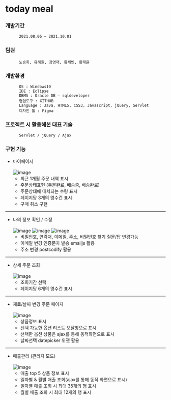 # today meal

### 개발기간
          2021.08.06 ~ 2021.10.01
### 팀원
          노승희, 유혜원, 장영재, 황세빈, 황재윤
### 개발환경 
          OS : Windows10
          IDE : Eclipse
          DBMS : Oracle DB - sqldeveloper
          협업도구 : GITHUB
          Language : Java, HTML5, CSS3, Javascript, jQuery, Servlet
          디자인 툴 : Figma
### 프로젝트 시 활용해본 대표 기술
          Servlet / jQuery / Ajax

### 구현 기능
+ 마이페이지 <br><br>
![image](https://user-images.githubusercontent.com/83938898/145149409-77422e54-a9d9-4d79-a80b-d3a9a7287a38.png)
  - 최근 1개월 주문 내역 표시
  - 주문상태표현 (주문완료, 배송중, 배송완료)
  - 주문상태에 매치되는 수량 표시
  - 페이지당 3개의 영수건 표시
  - 구매 취소 구현
---
+ 나의 정보 확인 / 수정 <br><br>
![image](https://user-images.githubusercontent.com/83938898/145149668-a2978162-a7bf-4782-9cbf-2367792be1be.png)
![image](https://user-images.githubusercontent.com/83938898/145149692-33b64771-5868-4943-ae06-549a286a1972.png)
![image](https://user-images.githubusercontent.com/83938898/145149722-e1afa5b3-2f3a-418e-bbd6-c6c9382d487f.png)
  - 비밀번호, 연락처, 이메일, 주소, 비밀번호 찾기 질문/답 변경가능
  - 이메일 변경 인증문자 발송 emailjs 활용
  - 주소 변경 postcodify 활용
---
+ 상세 주문 조회 <br><br>
![image](https://user-images.githubusercontent.com/83938898/145150049-10116ddb-52f9-47a9-a1d8-167183c54937.png)
  - 조회기간 선택
  - 페이지당 6개의 영수건 표시
---
+ 재료/날짜 변경 주문 페이지 <br><br>
![image](https://user-images.githubusercontent.com/83938898/145150152-f1d465d9-f0b5-4d4e-a074-b28bd366f2c5.png)
  - 상품정보 표시
  - 선택 가능한 옵션 리스트 모달창으로 표시
  - 선택한 옵션 상품은 ajax를 통해 동적화면으로 표시
  - 날짜선택 datepicker 위젯 활용
---
+ 매출관리 (관리자 모드) <br><br>
![image](https://user-images.githubusercontent.com/83938898/145150091-66b1c01f-6e25-4ecb-84ab-cf1285f6c733.png)
  - 매출 top 5 상품 정보 표시
  - 일자별 & 월별 매출 조회(ajax를 통해 동적 화면으로 표시)
  - 일자별 매출 조회 시 최대 35개의 행 표시
  - 월별 매출 조회 시 최대 12개의 행 표시
